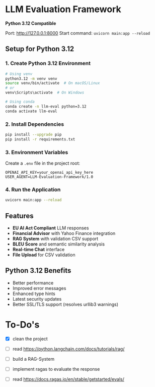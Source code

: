 # LLM Evaluation Framework

**Python 3.12 Compatible**

Port: http://127.0.0.1:8000
Start command: `uvicorn main:app --reload`

## Setup for Python 3.12

### 1. Create Python 3.12 Environment
```bash
# Using venv
python3.12 -m venv venv
source venv/bin/activate  # On macOS/Linux
# or
venv\Scripts\activate  # On Windows

# Using conda
conda create -n llm-eval python=3.12
conda activate llm-eval
```

### 2. Install Dependencies
```bash
pip install --upgrade pip
pip install -r requirements.txt
```

### 3. Environment Variables
Create a `.env` file in the project root:
```
OPENAI_API_KEY=your_openai_api_key_here
USER_AGENT=LLM-Evaluation-Framework/1.0
```

### 4. Run the Application
```bash
uvicorn main:app --reload
```

## Features
- **EU AI Act Compliant** LLM responses
- **Financial Advisor** with Yahoo Finance integration
- **RAG System** with validation CSV support
- **BLEU Score** and semantic similarity analysis
- **Real-time Chat** interface
- **File Upload** for CSV validation

## Python 3.12 Benefits
- Better performance
- Improved error messages
- Enhanced type hints
- Latest security updates
- Better SSL/TLS support (resolves urllib3 warnings)

# To-Do's
- [x] clean the project
- [ ] read https://python.langchain.com/docs/tutorials/rag/
- [ ] build a RAG-System
- [ ] implement ragas to evaluate the response
- [ ] read https://docs.ragas.io/en/stable/getstarted/evals/



